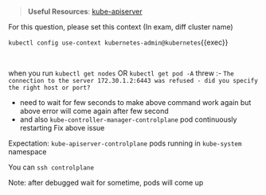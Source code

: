 
> <strong>Useful Resources</strong>: [kube-apiserver](https://kubernetes.io/docs/reference/command-line-tools-reference/kube-apiserver)

For this question, please set this context (In exam, diff cluster name)

`kubectl config use-context kubernetes-admin@kubernetes`{{exec}}

<br>

when you run `kubectl get nodes` OR `kubectl get pod -A` threw :-
`The connection to the server 172.30.1.2:6443 was refused - did you specify the right host or port?`
* need to wait for few seconds to make above command work again but above error will come again after few second
* and also `kube-controller-manager-controlplane` pod continuously restarting
Fix above issue

Expectation: `kube-apiserver-controlplane` pods running in `kube-system` namespace 

You can `ssh controlplane`

Note: after debugged wait for sometime, pods will come up